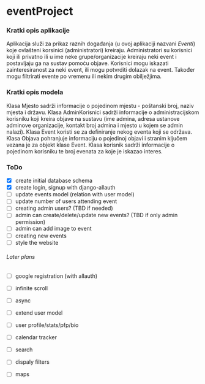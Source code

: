 # eventProject

### Kratki opis aplikacije

Aplikacija služi za prikaz raznih događanja (u ovoj aplikaciji nazvani *Eventi*) koje ovlašteni korsinici (administratori) kreiraju. Administratori su korisnici koji ili privatno ili u ime neke grupe/organizacije kreiraju neki event i postavljaju ga na sustav pomoću objave. Korisnici mogu iskazati zainteresiranost za neki event, ili mogu potvrditi dolazak na event. Također mogu filtrirati evente po vremenu ili nekim drugim obilježjima. 

### Kratki opis modela

Klasa Mjesto sadrži informacije o pojedinom mjestu - poštanski broj, naziv mjesta i državu. Klasa AdminKorisnici sadrži informacije o administracijskom korisniku koji kreira objave na sustavu (ime admina, adresa ustanove adminove organizacije, kontakt broj admina i mjesto u kojem se admin nalazi). Klasa Event koristi se za definiranje nekog eventa koji se održava. Klasa Objava pohranjuje informaciju o pojedinoj objavi i stranim ključem vezana je za objekt klase Event. Klasa korisnik sadrži informacije o pojedinom korisniku te broj evenata za koje je iskazao interes.

### ToDo

- [x] create initial database schema
- [x] create login, signup with django-allauth
- [ ] update events model (relation with user model)
- [ ] update number of users attending event
- [ ] creating admin users? (TBD if needed)
- [ ] admin can create/delete/update new events? (TBD if only admin permission)
- [ ] admin can add image to event
- [ ] creating new events
- [ ] style the website

###### Later plans
- [ ] google registration (with allauth)
- [ ] infinite scroll
- [ ] async
- [ ] extend user model
- [ ] user profile/stats/pfp/bio
- [ ] calendar tracker
- [ ] search
- [ ] dispaly filters
- [ ] maps

